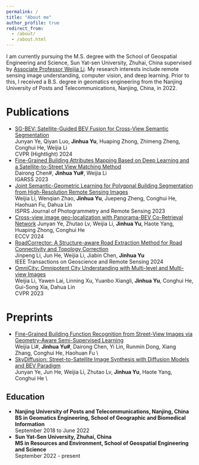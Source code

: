 ```yaml
---
permalink: /
title: "About me"
author_profile: true
redirect_from: 
  - /about/
  - /about.html
---
```


I am currently pursuing the M.S. degree with the School of Geospatial Engineering and Science, Sun Yat-sen University, Zhuhai, China supervised by [Associate Professor Weijia Li](https://liweijia.github.io/). My research interests include remote sensing image understanding, computer vision, and deep learning. Prior to this, I received a B.S. degree in geomatics engineering from the Nanjing University of Posts and Telecommunications, Nanjing, China, in 2022.

Publications
======
* [SG-BEV: Satellite-Guided BEV Fusion for Cross-View Semantic Segmentation](https://openaccess.thecvf.com/content/CVPR2024/html/Ye_SG-BEV_Satellite-Guided_BEV_Fusion_for_Cross-View_Semantic_Segmentation_CVPR_2024_paper.html) \
Junyan Ye, Qiyan Luo, **Jinhua Yu**, Huaping Zhong, Zhimeng Zheng, Conghui He, Weijia Li \
CVPR (Hightlight) 2024 
* [Fine-Grained Building Attributes Mapping Based on Deep Learning and a Satellite-to-Street View Matching Method](https://ieeexplore.ieee.org/abstract/document/10282356) \
Dairong Chen#, **Jinhua Yu#**, Weijia Li \
IGARSS 2023 
* [Joint Semantic-Geometric Learning for Polygonal Building Segmentation from High-Resolution Remote Sensing Images](https://www.sciencedirect.com/science/article/pii/S0924271623001272) \
Weijia Li, Wenqian Zhao, **Jinhua Yu**, Juepeng Zheng, Conghui He, Haohuan Fu, Dahua Lin \
ISPRS Journal of Photogrammetry and Remote Sensing 2023 
* [Cross-view image geo-localization with Panorama-BEV Co-Retrieval Network](https://arxiv.org/abs/2408.05475)
Junyan Ye, Zhutao Lv, Weijia Li, **Jinhua Yu**, Haote Yang, Huaping Zhong, Conghui He \
ECCV 2024 
* [RoadCorrector: A Structure-aware Road Extraction Method for Road Connectivity and Topology Correction](https://ieeexplore.ieee.org/abstract/document/10478083) \
Jinpeng Li, Jun He, Weijia Li, Jiabin Chen, **Jinhua Yu** \
IEEE Transactions on Geoscience and Remote Sensing 2024 
* [OmniCity: Omnipotent City Understanding with Multi-level and Multi-view Images](https://openaccess.thecvf.com/content/CVPR2023/html/Li_OmniCity_Omnipotent_City_Understanding_With_Multi-Level_and_Multi-View_Images_CVPR_2023_paper.html) \
Weijia Li, Yawen Lai, Linning Xu, Yuanbo Xiangli, **Jinhua Yu**, Conghui He, Gui-Song Xia, Dahua Lin \
CVPR 2023 


Preprints
======
* [Fine-Grained Building Function Recognition from Street-View Images via Geometry-Aware Semi-Supervised Learning](https://arxiv.org/abs/2408.09460) \
Weijia Li#, **Jinhua Yu#**, Dairong Chen, Yi Lin, Runmin Dong, Xiang Zhang, Conghui He, Haohuan Fu \
* [SkyDiffusion: Street-to-Satellite Image Synthesis with Diffusion Models and BEV Paradigm](https://arxiv.org/abs/2408.01812) \
Junyan Ye, Jun He, Weijia Li, Zhutao Lv, **Jinhua Yu**, Haote Yang, Conghui He \

Education
------
* **Nanjing University of Posts and Telecommunications, Nanjing, China** \
**BS in Geomatics Engineering, School of Geographic and Biomedical Information** \
September 2018 to June 2022
* **Sun Yat-Sen University, Zhuhai, China** \
**MS in Resources and Environment, School of Geospatial Engineering and Science** \
September 2022 - present

